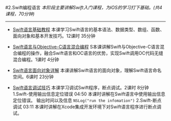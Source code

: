 #2.Swift编程语言
*本阶段主要讲解Swift入门课程，为iOS的学习打下基础。(共4课程，70分钟)*

***

* [Swift语言基础教程](http://www.jikexueyuan.com/course/92.html)
	本课学习Swift语言的基本语法、数据类型、数组、函数、面向对象和基本开发技巧。12课时 35分钟

* [Swift语言与Objective-C语言混合编程](http://www.jikexueyuan.com/course/120.html)
	S本课讲解Swift与Objective-C语言混合编程的操作，融合Swift语言和OC语言的优势，实现Swift调用OC代码无缝混合编程。1课时 4分钟

* [Swift语言面向对象详解](http://www.jikexueyuan.com/course/150.html)
	本课讲解Swift语言的面向对象，理解Swift语言命名空间。6课时 23分钟

* [Swift语言调试技巧](http://www.jikexueyuan.com/course/151.html)
	本课学习调试Swift程序，断点调试。2课时 8分钟
	1.Swift-使用输出信息定位错误 04:50
		本课时讲解在Swift语言中使用输出信息定位错误。
		输出时间以及信息 ` NSLog("run the infomation") `
	2.Swift-断点调试 03:11
		本课时讲解在Xcode集成开发环境下对Swift语言程序进行断点调试。
